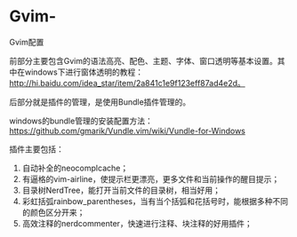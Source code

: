 Gvim-
=====

Gvim配置

前部分主要包含Gvim的语法高亮、配色、主题、字体、窗口透明等基本设置。其中在windows下进行窗体透明的教程：http://hi.baidu.com/idea_star/item/2a841c1e9f123eff87ad4e2d。

后部分就是插件的管理，是使用Bundle插件管理的。

windows的bundle管理的安装配置方法：https://github.com/gmarik/Vundle.vim/wiki/Vundle-for-Windows

插件主要包括：
1. 自动补全的neocomplcache；
2. 有逼格的vim-airline，使提示栏更漂亮，更多文件和当前操作的醒目提示；
3. 目录树NerdTree，能打开当前文件的目录树，相当好用；
4. 彩虹括弧rainbow_parentheses，当有当个括弧和花括号时，能根据多种不同的颜色区分开来；
5. 高效注释的nerdcommenter，快速进行注释、块注释的好用插件；
